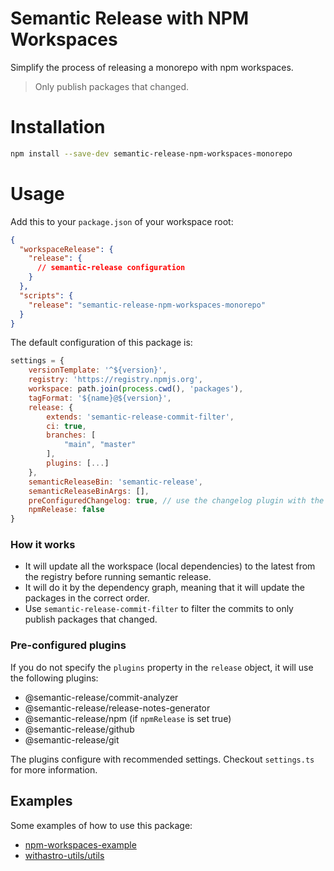 # Semantic Release with NPM Workspaces

Simplify the process of releasing a monorepo with npm workspaces.

> Only publish packages that changed.

# Installation

```bash
npm install --save-dev semantic-release-npm-workspaces-monorepo
```

# Usage

Add this to your `package.json` of your workspace root:

```json
{
  "workspaceRelease": {
    "release": {
      // semantic-release configuration
    }
  },
  "scripts": {
    "release": "semantic-release-npm-workspaces-monorepo"
  }
}
```

The default configuration of this package is:

```js
settings = {
    versionTemplate: '^${version}',
    registry: 'https://registry.npmjs.org',
    workspace: path.join(process.cwd(), 'packages'),
    tagFormat: '${name}@${version}',
    release: {
        extends: 'semantic-release-commit-filter',
        ci: true,
        branches: [
            "main", "master"
        ],
        plugins: [...]
    },
    semanticReleaseBin: 'semantic-release',
    semanticReleaseBinArgs: [],
    preConfiguredChangelog: true, // use the changelog plugin with the default configuration
    npmRelease: false
}
```

### How it works

- It will update all the workspace (local dependencies) to the latest from the registry before running semantic release.
- It will do it by the dependency graph, meaning that it will update the packages in the correct order.
- Use `semantic-release-commit-filter` to filter the commits to only publish packages that changed.

### Pre-configured plugins

If you do not specify the `plugins` property in the `release` object, it will use the following plugins:

- @semantic-release/commit-analyzer
- @semantic-release/release-notes-generator
- @semantic-release/npm (if `npmRelease` is set true)
- @semantic-release/github
- @semantic-release/git

The plugins configure with recommended settings.
Checkout `settings.ts` for more information.

## Examples

Some examples of how to use this package:

- [npm-workspaces-example](https://github.com/ido-pluto/semantic-release-npm-workspaces-monorepo-example)
- [withastro-utils/utils](https://github.com/withastro-utils/utils)

